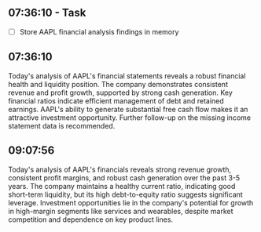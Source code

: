 
## 07:36:10 - Task
- [ ] Store AAPL financial analysis findings in memory

## 07:36:10
Today's analysis of AAPL's financial statements reveals a robust financial health and liquidity position. The company demonstrates consistent revenue and profit growth, supported by strong cash generation. Key financial ratios indicate efficient management of debt and retained earnings. AAPL's ability to generate substantial free cash flow makes it an attractive investment opportunity. Further follow-up on the missing income statement data is recommended.

## 09:07:56
Today's analysis of AAPL's financials reveals strong revenue growth, consistent profit margins, and robust cash generation over the past 3-5 years. The company maintains a healthy current ratio, indicating good short-term liquidity, but its high debt-to-equity ratio suggests significant leverage. Investment opportunities lie in the company's potential for growth in high-margin segments like services and wearables, despite market competition and dependence on key product lines.
